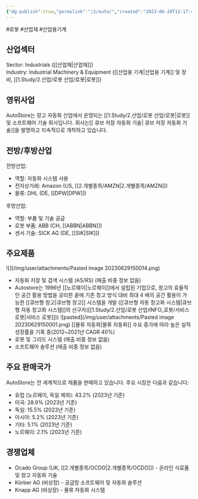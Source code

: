 ```yaml
---
{"dg-publish":true,"permalink":"/2/auto/","created":"2023-06-28T12:17:40.741+09:00","updated":"2025-07-29T21:37:04.366+09:00"}
---
```


#로봇 #산업재 #산업용기계 


## 산업섹터

Sector: Industrials ([[산업재\|산업재]])  
Industry: Industrial Machinery & Equipment ([[산업용 기계\|산업용 기계]] 및 장비, [[1.Study/2.산업/로봇 산업/로봇\|로봇]])

## 영위사업

AutoStore는 창고 자동화 산업에서 운영되는 [[1.Study/2.산업/로봇 산업/로봇\|로봇]] 및 소프트웨어 기술 회사입니다. 회사는[[ 큐브 저장 자동화 기술\| 큐브 저장 자동화 기술]]을 발명하고 지속적으로 개척하고 있습니다.

## 전방/후방산업

전방산업:

- 역할: 자동화 시스템 사용
- 전자상거래: Amazon (US, [[2.개별종목/AMZN\|2.개별종목/AMZN]])
- 물류: DHL (DE, [[DPW\|DPW]])

후방산업:

- 역할: 부품 및 기술 공급
- 로봇 부품: ABB (CH, [[ABBN\|ABBN]])
- 센서 기술: SICK AG (DE, [[SIK\|SIK]])

## 주요제품

![](/img/user/attachments/Pasted image 20230629150014.png)
- 자동화 저장 및 검색 시스템 (AS/RS) (매출 비중 정보 없음)
- Autostore는 1996년 [[노르웨이\|노르웨이]]에서 설립된 기업으로, 창고의 효율적인 공간 활용 방법을 궁리한 끝에 기존 창고 방식 대비 최대 4 배의 공간 활용이 가능한 [[큐브형 창고\|큐브형 창고]] 시스템을 개발 ([[큐브형 자동 창고화 시스템\|큐브형 자동 창고화 시스템]]의 선구자([[1.Study/2.산업/로봇 산업/INFO_로봇/서비스 로봇\|서비스 로봇]]))
  ![pasted](/img/user/attachments/Pasted image 20230629150001.png) [[물류 자동화\|물류 자동화]] 수요 증가에 따라 높은 실적 성장률을 기록 중(2012~2021년 CAGR 40%)
- 로봇 및 그리드 시스템 (매출 비중 정보 없음)
- 소프트웨어 솔루션 (매출 비중 정보 없음)

## 주요 판매국가

AutoStore는 전 세계적으로 제품을 판매하고 있습니다. 주요 시장은 다음과 같습니다:

- 유럽 (노르웨이, 독일 제외): 43.2% (2023년 기준)
- 미국: 28.9% (2023년 기준)
- 독일: 15.5% (2023년 기준)
- 아시아: 5.2% (2023년 기준)
- 기타: 5.1% (2023년 기준)
- 노르웨이: 2.1% (2023년 기준)

## 경쟁업체

- Ocado Group (UK, [[2.개별종목/OCDO\|2.개별종목/OCDO]]) - 온라인 식료품 및 창고 자동화 기술
- Körber AG (비상장) - 공급망 소프트웨어 및 자동화 솔루션
- Knapp AG (비상장) - 물류 자동화 시스템